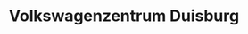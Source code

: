 ---
title: "Volkswagenzentrum Duisburg"
url: /duisburg/volkswagenzentrum-duisburg/
shop: Autohaus
---
